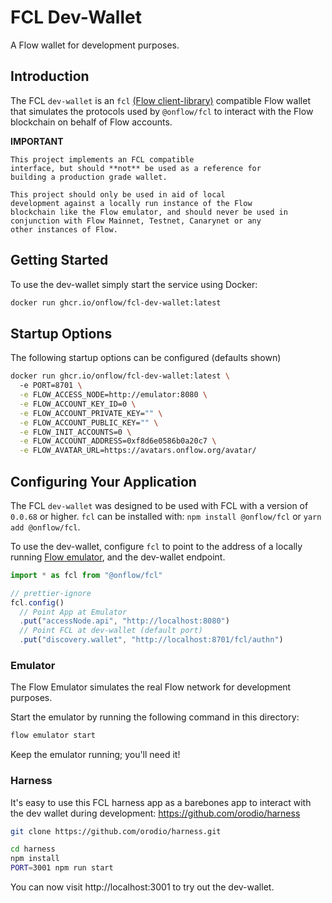 # FCL Dev-Wallet

A Flow wallet for development purposes.

## Introduction

The FCL `dev-wallet` is an `fcl` [(Flow client-library)](https://github.com/onflow-flow-js-sdk) compatible Flow wallet that simulates the protocols used by `@onflow/fcl` to interact with the Flow blockchain on behalf of Flow accounts.

**IMPORTANT**

```
This project implements an FCL compatible
interface, but should **not** be used as a reference for
building a production grade wallet.

This project should only be used in aid of local
development against a locally run instance of the Flow
blockchain like the Flow emulator, and should never be used in
conjunction with Flow Mainnet, Testnet, Canarynet or any
other instances of Flow.
```

## Getting Started

To use the dev-wallet simply start the service using Docker:

```bash
docker run ghcr.io/onflow/fcl-dev-wallet:latest
```

## Startup Options

The following startup options can be configured (defaults shown)

```bash
docker run ghcr.io/onflow/fcl-dev-wallet:latest \ 
  -e PORT=8701 \
  -e FLOW_ACCESS_NODE=http://emulator:8080 \
  -e FLOW_ACCOUNT_KEY_ID=0 \
  -e FLOW_ACCOUNT_PRIVATE_KEY="" \
  -e FLOW_ACCOUNT_PUBLIC_KEY="" \
  -e FLOW_INIT_ACCOUNTS=0 \
  -e FLOW_ACCOUNT_ADDRESS=0xf8d6e0586b0a20c7 \
  -e FLOW_AVATAR_URL=https://avatars.onflow.org/avatar/ 
```
## Configuring Your Application

The FCL `dev-wallet` was designed to be used with FCL with a version of `0.0.68` or higher. `fcl` can be installed with: `npm install @onflow/fcl` or `yarn add @onflow/fcl`.


To use the dev-wallet, configure `fcl` to point to the address of a locally running [Flow emulator](#emulator), and the dev-wallet endpoint.

```javascript
import * as fcl from "@onflow/fcl"

// prettier-ignore
fcl.config()
  // Point App at Emulator
  .put("accessNode.api", "http://localhost:8080") 
  // Point FCL at dev-wallet (default port)
  .put("discovery.wallet", "http://localhost:8701/fcl/authn") 
```

### Emulator

The Flow Emulator simulates the real Flow network
for development purposes.

Start the emulator by running the following command in this directory:

```sh
flow emulator start
```

Keep the emulator running; you'll need it!
### Harness

It's easy to use this FCL harness app as a barebones
app to interact with the dev wallet during development:
https://github.com/orodio/harness

```sh
git clone https://github.com/orodio/harness.git

cd harness
npm install
PORT=3001 npm run start
```

You can now visit http://localhost:3001 to try out the dev-wallet.
